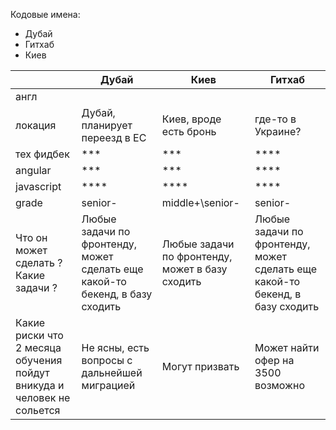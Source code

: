Кодовые имена:
- Дубай
- Гитхаб
- Киев

|                                                                        | Дубай                                                                        | Киев                                            | Гитхаб                                                                       |
| ---------------------------------------------------------------------- | ---------------------------------------------------------------------------- | ----------------------------------------------- | ---------------------------------------------------------------------------- |
| англ                                                                   |                                                                              |                                                 |                                                                              |
| локация                                                                | Дубай, планирует переезд в ЕС                                                | Киев, вроде есть бронь                          | где-то в Украине?                                                            |
| тех фидбек                                                             | ***                                                                          | ***                                             | ****                                                                         |
| angular                                                                | ***                                                                          | ***                                             | ****                                                                         |
| javascript                                                             | ****                                                                         | ****                                            | ****                                                                         |
| grade                                                                  | senior-                                                                      | middle+\senior-                                 | senior-                                                                      |
| Что он может сделать ? Какие задачи ?                                  | Любые задачи по фронтенду, может сделать еще какой-то бекенд, в базу сходить | Любые задачи по фронтенду, может в базу сходить | Любые задачи по фронтенду, может сделать еще какой-то бекенд, в базу сходить |
| Какие риски что 2 месяца обучения пойдут вникуда и человек не сольется | Не ясны, есть вопросы с дальнейшей миграцией                                 | Могут призвать                                  | Может найти офер на 3500 возможно                                            |